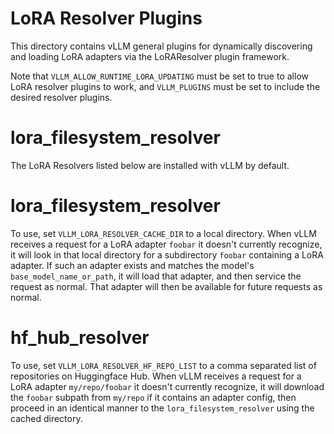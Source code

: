 # LoRA Resolver Plugins

This directory contains vLLM general plugins for dynamically discovering and loading LoRA adapters
via the LoRAResolver plugin framework.

Note that `VLLM_ALLOW_RUNTIME_LORA_UPDATING` must be set to true to allow LoRA resolver plugins
to work, and `VLLM_PLUGINS` must be set to include the desired resolver plugins.

# lora_filesystem_resolver
The LoRA Resolvers listed below are installed with vLLM by default.

# lora_filesystem_resolver
To use, set `VLLM_LORA_RESOLVER_CACHE_DIR` to a local directory. When vLLM receives a request
for a LoRA adapter `foobar` it doesn't currently recognize, it will look in that local directory
for a subdirectory `foobar` containing a LoRA adapter. If such an adapter exists and matches the
model's `base_model_name_or_path`, it will load that adapter, and then service the request
as normal. That adapter will then be available for future requests as normal.

# hf_hub_resolver
To use, set `VLLM_LORA_RESOLVER_HF_REPO_LIST` to a comma separated list of repositories on Huggingface Hub. When vLLM receives
a request for a LoRA adapter `my/repo/foobar` it doesn't currently recognize, it will download the `foobar` subpath from `my/repo` if it contains an adapter config, then proceed in an identical manner to the `lora_filesystem_resolver` using the cached directory.
